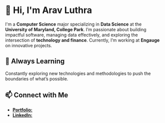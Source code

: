 # 👋 Hi, I'm Arav Luthra  

I'm a **Computer Science** major specializing in **Data Science** at the **University of Maryland, College Park**. I’m passionate about building impactful software, managing data effectively, and exploring the intersection of **technology and finance**. Currently, I’m working at **Engauge** on innovative projects.  

## 🌱 Always Learning  
Constantly exploring new technologies and methodologies to push the boundaries of what’s possible.  

## 📫 Connect with Me  
- [**Portfolio:**](https://aluthra23.github.io/personal-website/)
- [**LinkedIn:**](https://www.linkedin.com/in/arav-luthra)
